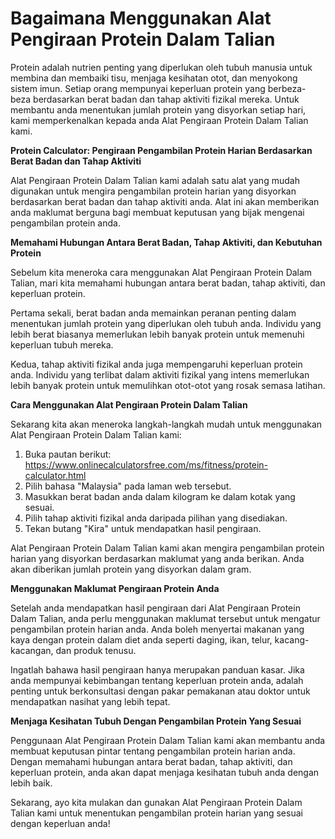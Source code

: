 Bagaimana Menggunakan Alat Pengiraan Protein Dalam Talian
=========================================================

Protein adalah nutrien penting yang diperlukan oleh tubuh manusia untuk membina dan membaiki tisu, menjaga kesihatan otot, dan menyokong sistem imun. Setiap orang mempunyai keperluan protein yang berbeza-beza berdasarkan berat badan dan tahap aktiviti fizikal mereka. Untuk membantu anda menentukan jumlah protein yang disyorkan setiap hari, kami memperkenalkan kepada anda Alat Pengiraan Protein Dalam Talian kami.

**Protein Calculator: Pengiraan Pengambilan Protein Harian Berdasarkan Berat Badan dan Tahap Aktiviti**

Alat Pengiraan Protein Dalam Talian kami adalah satu alat yang mudah digunakan untuk mengira pengambilan protein harian yang disyorkan berdasarkan berat badan dan tahap aktiviti anda. Alat ini akan memberikan anda maklumat berguna bagi membuat keputusan yang bijak mengenai pengambilan protein anda.

**Memahami Hubungan Antara Berat Badan, Tahap Aktiviti, dan Kebutuhan Protein**

Sebelum kita meneroka cara menggunakan Alat Pengiraan Protein Dalam Talian, mari kita memahami hubungan antara berat badan, tahap aktiviti, dan keperluan protein.

Pertama sekali, berat badan anda memainkan peranan penting dalam menentukan jumlah protein yang diperlukan oleh tubuh anda. Individu yang lebih berat biasanya memerlukan lebih banyak protein untuk memenuhi keperluan tubuh mereka.

Kedua, tahap aktiviti fizikal anda juga mempengaruhi keperluan protein anda. Individu yang terlibat dalam aktiviti fizikal yang intens memerlukan lebih banyak protein untuk memulihkan otot-otot yang rosak semasa latihan.

**Cara Menggunakan Alat Pengiraan Protein Dalam Talian**

Sekarang kita akan meneroka langkah-langkah mudah untuk menggunakan Alat Pengiraan Protein Dalam Talian kami:

1. Buka pautan berikut: <https://www.onlinecalculatorsfree.com/ms/fitness/protein-calculator.html>
2. Pilih bahasa "Malaysia" pada laman web tersebut.
3. Masukkan berat badan anda dalam kilogram ke dalam kotak yang sesuai.
4. Pilih tahap aktiviti fizikal anda daripada pilihan yang disediakan.
5. Tekan butang "Kira" untuk mendapatkan hasil pengiraan.

Alat Pengiraan Protein Dalam Talian kami akan mengira pengambilan protein harian yang disyorkan berdasarkan maklumat yang anda berikan. Anda akan diberikan jumlah protein yang disyorkan dalam gram.

**Menggunakan Maklumat Pengiraan Protein Anda**

Setelah anda mendapatkan hasil pengiraan dari Alat Pengiraan Protein Dalam Talian, anda perlu menggunakan maklumat tersebut untuk mengatur pengambilan protein harian anda. Anda boleh menyertai makanan yang kaya dengan protein dalam diet anda seperti daging, ikan, telur, kacang-kacangan, dan produk tenusu.

Ingatlah bahawa hasil pengiraan hanya merupakan panduan kasar. Jika anda mempunyai kebimbangan tentang keperluan protein anda, adalah penting untuk berkonsultasi dengan pakar pemakanan atau doktor untuk mendapatkan nasihat yang lebih tepat.

**Menjaga Kesihatan Tubuh Dengan Pengambilan Protein Yang Sesuai**

Penggunaan Alat Pengiraan Protein Dalam Talian kami akan membantu anda membuat keputusan pintar tentang pengambilan protein harian anda. Dengan memahami hubungan antara berat badan, tahap aktiviti, dan keperluan protein, anda akan dapat menjaga kesihatan tubuh anda dengan lebih baik.

Sekarang, ayo kita mulakan dan gunakan Alat Pengiraan Protein Dalam Talian kami untuk menentukan pengambilan protein harian yang sesuai dengan keperluan anda!